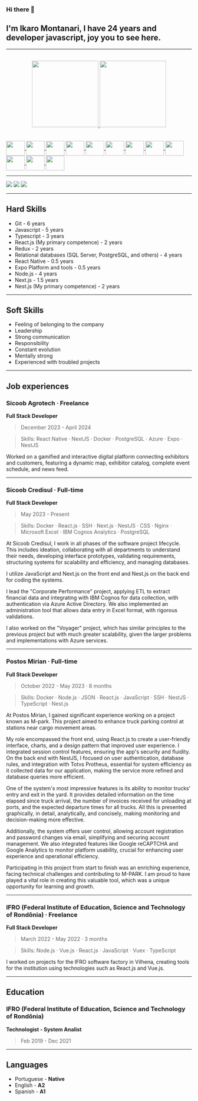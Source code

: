 ### Hi there 👋 
## I'm Ikaro Montanari, I have 24 years and developer javascript, joy you to see here.

----------------------------------------------

<br>
<div align="center" display="inline-block">
  <a href="https://github.com/montanari2019">
  <img height="180em" src="https://github-readme-stats.vercel.app/api?username=montanari2019&show_icons=true&theme=react&include_all_commits=true&count_private=true"/>
  <img height="180em" src="https://github-readme-stats.vercel.app/api/top-langs/?username=montanari2019&layout=compact&langs_count=7&theme=react" />

</div>
<br>

<div style="display: inline_block">
<br>
<img align="center" alt="" height="40" width="50" src="https://cdn.jsdelivr.net/gh/devicons/devicon@latest/icons/react/react-original.svg">

<img align="center" alt=""  height="40" width="50"  src="https://cdn.jsdelivr.net/gh/devicons/devicon@latest/icons/nextjs/nextjs-original.svg">

<img align="center" alt="" height="40" width="50"  src="https://cdn.jsdelivr.net/gh/devicons/devicon@latest/icons/nestjs/nestjs-original.svg">

<img align="center" alt="" height="40" width="50" src="https://cdn.jsdelivr.net/gh/devicons/devicon@latest/icons/typescript/typescript-original.svg">

<img align="center" alt="" height="40" width="50" src="https://cdn.jsdelivr.net/gh/devicons/devicon@latest/icons/nodejs/nodejs-plain-wordmark.svg">

<img align="center" alt="" height="40" width="50" src="https://cdn.jsdelivr.net/gh/devicons/devicon@latest/icons/postgresql/postgresql-plain-wordmark.svg">

<img align="center" alt="" height="40" width="50" src="https://cdn.jsdelivr.net/gh/devicons/devicon@latest/icons/css3/css3-original.svg">

<img align="center" alt=""  height="40" width="50" src="https://cdn.jsdelivr.net/gh/devicons/devicon@latest/icons/mongodb/mongodb-plain-wordmark.svg">

<img align="center" alt=""  height="40" width="50"  src="https://cdn.jsdelivr.net/gh/devicons/devicon@latest/icons/android/android-original.svg">

<img align="center" alt=""  height="40" width="50"  src="https://cdn.jsdelivr.net/gh/devicons/devicon@latest/icons/vuejs/vuejs-original.svg">

<img align="center" alt=""  height="40" width="50"  src="https://cdn.jsdelivr.net/gh/devicons/devicon@latest/icons/docker/docker-original.svg">

<img align="center" alt="" height="40" width="50"  src="https://cdn.jsdelivr.net/gh/devicons/devicon@latest/icons/javascript/javascript-original.svg">
  
</div>


----------------------------------------------

<div> 
  <a href="https://www.instagram.com/ikaro.montanari/" target="_blank"><img src="https://img.shields.io/badge/-Instagram-%23E4405F?style=for-the-badge&logo=instagram&logoColor=white" target="_blank"></a>
  <a href = "mailto:ikaro.monatanri31@gmail.com"><img src="https://img.shields.io/badge/-Gmail-%23333?style=for-the-badge&logo=gmail&logoColor=white" target="_blank"></a>
  <a href="https://www.linkedin.com/in/ikaro-montanari-5aa120208/" target="_blank"><img src="https://img.shields.io/badge/-LinkedIn-%230077B5?style=for-the-badge&logo=linkedin&logoColor=white" target="_blank"></a> 
  
</div>

----------------------------------------------

## Hard Skills

- Git - 6 years
- Javascript - 5 years
- Typescript - 3 years
- React.js (My primary competence) - 2 years
- Redux - 2 years
- Relational databases (SQL Server, PostgreSQL, and others) - 4 years
- React Native - 0.5 years
- Expo Platform and tools - 0.5 years
- Node.js - 4 years
- Next.js - 1.5 years
- Nest.js (My primary competence) - 2 years

----------------------------------------------------

## Soft Skills

- Feeling of belonging to the company
- Leadership
- Strong communication
- Responsibility
- Constant evolution
- Mentally strong
- Experienced with troubled projects

----------------------------------------------------

## Job experiences

### Sicoob Agrotech · Freelance
**Full Stack Developer**
> December 2023 - April 2024

> Skills: React Native · NextJS · Docker · PostgreSQL · Azure · Expo · NestJS

Worked on a gamified and interactive digital platform connecting exhibitors and customers, featuring a dynamic map, exhibitor catalog, complete event schedule, and news feed.

-----

### Sicoob Credisul · Full-time
**Full Stack Developer**
> May 2023 - Present

> Skills: Docker · React.js · SSH · Next.js · NestJS · CSS · Nginx · Microsoft Excel · IBM Cognos Analytics · PostgreSQL

At Sicoob Credisul, I work in all phases of the software project lifecycle. This includes ideation, collaborating with all departments to understand their needs, developing interface prototypes, validating requirements, structuring systems for scalability and efficiency, and managing databases.

I utilize JavaScript and Next.js on the front end and Nest.js on the back end for coding the systems.

I lead the "Corporate Performance" project, applying ETL to extract financial data and integrating with IBM Cognos for data collection, with authentication via Azure Active Directory. We also implemented an administration tool that allows data entry in Excel format, with rigorous validations.

I also worked on the "Voyager" project, which has similar principles to the previous project but with much greater scalability, given the larger problems and implementations with Azure services.

-----

### Postos Mirian · Full-time
**Full Stack Developer**
> October 2022 - May 2023 · 8 months

> Skills: Docker · Node.js · JSON · React.js · JavaScript · SSH · NestJS · TypeScript · Nest.js 

At Postos Mirian, I gained significant experience working on a project known as M-park. This project aimed to enhance truck parking control at stations near cargo movement areas.

My role encompassed the front end, using React.js to create a user-friendly interface, charts, and a design pattern that improved user experience. I integrated session control features, ensuring the app's security and fluidity. On the back end with NestJS, I focused on user authentication, database rules, and integration with Totvs Protheus, essential for system efficiency as it collected data for our application, making the service more refined and database queries more efficient.

One of the system's most impressive features is its ability to monitor trucks' entry and exit in the yard. It provides detailed information on the time elapsed since truck arrival, the number of invoices received for unloading at ports, and the expected departure times for all trucks. All this is presented graphically, in detail, analytically, and concisely, making monitoring and decision-making more effective.

Additionally, the system offers user control, allowing account registration and password changes via email, simplifying and securing account management. We also integrated features like Google reCAPTCHA and Google Analytics to monitor platform usability, crucial for enhancing user experience and operational efficiency.

Participating in this project from start to finish was an enriching experience, facing technical challenges and contributing to M-PARK. I am proud to have played a vital role in creating this valuable tool, which was a unique opportunity for learning and growth.


-----


### IFRO (Federal Institute of Education, Science and Technology of Rondônia) · Freelance
**Full Stack Developer**
> March 2022 - May 2022 · 3 months

> Skills: Node.js · Vue.js · React.js · JavaScript · Vuex · TypeScript

I worked on projects for the IFRO software factory in Vilhena, creating tools for the institution using technologies such as React.js and Vue.js.

----------------------------------------------------------------------------------------

## Education

### IFRO (Federal Institute of Education, Science and Technology of Rondônia)
**Technologist - System Analist**
> Feb 2019 - Dec 2021

-----------------------------------------------------------------

## Languages

- Portuguese - **Native**
- English - **A2**
- Spanish - **A1**
